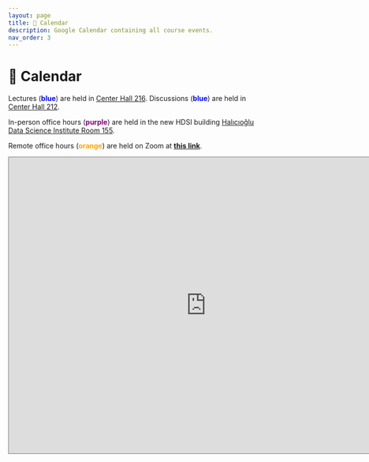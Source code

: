 ```yaml
---
layout: page
title: 📆 Calendar
description: Google Calendar containing all course events.
nav_order: 3
---
```


# 📆 Calendar


Lectures (<span style="color:blue"><b>blue</b></span>) are held in [Center Hall 216](https://www.google.com/maps/place/Center+Hall/@32.8767436,-117.2368927,17z/data=!4m12!1m5!3m4!2zMzLCsDUyJzQ4LjQiTiAxMTfCsDE0JzMxLjIiVw!8m2!3d32.8801111!4d-117.242!3m5!1s0x80dc06c43a8ab30b:0xd7aa5719af666fb!8m2!3d32.8775468!4d-117.2374084!16s%2Fg%2F1q6jj7xsd?entry=ttu). Discussions (<span style="color:blue"><b>blue</b></span>) are held in [Center Hall 212](https://www.google.com/maps/place/Center+Hall/@32.8767436,-117.2368927,17z/data=!4m12!1m5!3m4!2zMzLCsDUyJzQ4LjQiTiAxMTfCsDE0JzMxLjIiVw!8m2!3d32.8801111!4d-117.242!3m5!1s0x80dc06c43a8ab30b:0xd7aa5719af666fb!8m2!3d32.8775468!4d-117.2374084!16s%2Fg%2F1q6jj7xsd?entry=ttu).

In-person office hours (<span style="color:purple"><b>purple</b></span>) are
held in the new HDSI building [Halıcıoğlu Data Science Institute Room 155](https://www.google.com/maps/place/Hal%C4%B1c%C4%B1o%C4%9Flu+Data+Science+Institute/@32.8805676,-117.2363991,17z/data=!3m2!4b1!5s0x80dc06c1dfc237df:0x2baefc1d5cbb43f3!4m6!3m5!1s0x80dc06c1fb192bcb:0x94d4894527b99b21!8m2!3d32.8805631!4d-117.2338242!16s%2Fg%2F11f4_xtk0f?entry=ttu). 

Remote office hours (<span style="color:orange"><b>orange</b></span>) are held on Zoom at [**this link**](https://ucsd.zoom.us/j/95474103763).


<iframe src="https://calendar.google.com/calendar/embed?height=600&wkst=1&bgcolor=%23ffffff&ctz=America%2FLos_Angeles&mode=WEEK&showTitle=0&showDate=1&showNav=1&showPrint=0&showTabs=0&src=Y182MjcxYTQ1MmU2MTJhY2I4NWVkNjZiMmVlOGM3MDg2OWRmZWRhYTYwM2ZmNWVkMDkyMmVhMjFlN2FjODljZTZjQGdyb3VwLmNhbGVuZGFyLmdvb2dsZS5jb20&src=Y180MmNmZTA5ZGExMDNlZDZmNTg3NzljMTAxMzMyYjcxZTdkY2Y2MTVmZjc1MGI3NGUxN2NhYmEwNmNlMTRlZjAyQGdyb3VwLmNhbGVuZGFyLmdvb2dsZS5jb20&src=Y19jMWMxYmQ3NDk3YmZmMzE2ZWVhNTU0OTM2YzhjYzRmMjhiMWNiZDU1NjIwZTc0MDkzODZkMDMzYjgxOGNlOTY4QGdyb3VwLmNhbGVuZGFyLmdvb2dsZS5jb20&color=%23F4511E&color=%234285F4&color=%238E24AA" style="border:solid 1px #777" width="800" height="600" frameborder="0" scrolling="no"></iframe>
